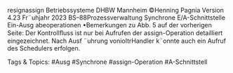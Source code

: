 resignassign
Betriebssysteme DHBW Mannheim ©Henning Pagnia Version 4.23 Fr¨uhjahr 2023 BS–88Prozessverwaltung Synchrone E/A-Schnittstelle Ein-Ausg abeoperationen
•Bemerkungen zu Abb. 5 auf der vorherigen Seite:
Der Kontrollﬂuss ist nur bei Aufrufen der assign-Operation detailliert eingezeichnet.
Nach Ausf ¨uhrung vonioItrHandler k¨onnte auch ein Aufruf des Schedulers erfolgen.

   Tags & Topics:
   #Ausg
   #Synchrone
   #assign-Operation
   #A-Schnittstell